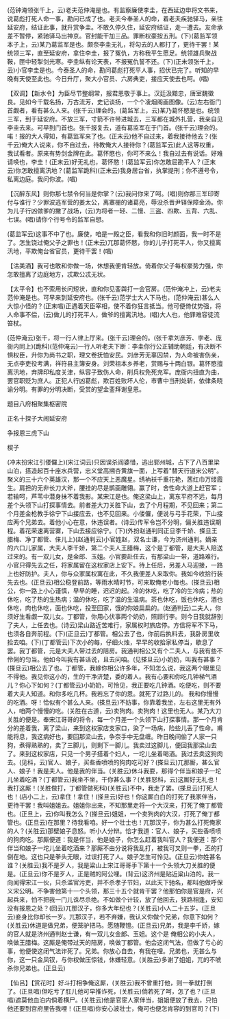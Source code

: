 <!-- { "loadSidebar": true } -->
(范钟淹领张千上，云)老夫范仲淹是也。有监察廉使李圭，在西延边申将文书来，说葛彪打死人命一事，勘问已成了也。老夫今奉圣人的命，着老夫疾驰驿马，亲往延安府，结证此事，就升赏争圭。不敢久停久住，延安府结证，走一遭去。友命承差不暂停，紧驰驿马出神京。官封能干加三品。罪断权豪按五刑。(下)(葛监军领本子上，云)某乃葛监军是也。颇奈李圭无礼，将勾去的人都打了，更待干罢！某统领三军，直至延安府，拿住李圭，报了冤仇，方称我平生愿足。统领雄兵聚战鞍，匣中轻掣剑光寒。李圭纵有论天表，不报冤仇誓不还。(下)(正未领张千上，云)小官李圭是也。今泰圣人的命，勘问葛彪打死平人事，招伏已完了。听知的早晚有天使至此也。今日升厅，聚大小官员、六房典吏，接应天使去也呵。(唱)

【双调】【新水令】为臣尽节整纲常，报君恩敬于事上。汉廷汲黯忠，唐室魏徵良。见如今千载名扬，万古流芳，史记谈扬，一个个凌烟阁画图像。(云)左右衙门首觑者，看有甚么人来。(张千云)理会的。(葛监军上，云)某乃葛怀愍是也。统领三军，到于延安府。不放三军，寸箭不许带进城去，三军都在城外扎营，我亲自见李圭去来。可早到门首也。张千报复去，道有葛监军在于门首。(张千云)理会的。喏！报的大人得知，有葛监军来了也。(正末云)他不自过来，着我接待他去？(张千云)俺大人说来，你不自过去，待教俺大人接待你？(葛监军云)此人这等权重，我试看者。原来有势剑金牌在此。葛怀愍也，你可不来么！我自过去有说话。好难请唤也，李圭！(正末云)好无礼也，葛怀愍！(葛监军云)你怎敢屈勘平人？(正末云)你怎敢擅离汛地？(葛监军跪科)(正末云)我身居台省，执掌提刑；你不遵号令，私离边庭。我问你波。(唱)

【沉醉东风】则你那七禁令何当是你掌？(云)我问你来了呵。(唱)则你那三军印寄付与谁行？少罪波逃军营的姜太公，离寨栅的诸葛亮，辱没杀晋尹铎保障金汤。你为儿子行凶做爹的撇了战场，(云)为将者一轻、二慢、三盗、四欺、五背、六乱、七误。(唱)请你个行号令的监军自想。

(葛监军云)这事不中了也。廉使，咱是一殿之臣，看我和你旧时颜面，我一时不是了。怎生饶过俺父子之罪也！(正末云)兀那葛怀愍，你的儿子打死平人，你又擅离汛地，平欺俺台省官员，更待干罢！(唱)

【沽美酒】我可也敢和你做一场，休想我便肯轻放。倚着你父子每权豪势力强，你怎敢擅离了边庭地方，忒欺公忒无状。

【太平令】也不索用长问短状，直和你见銮舆打一会官房。(范仲淹冲上，云)老夫范仲淹是也。可早来到延安府也。(张千云)范学士大人下马也，(范仲淹云)甚么人大惊小怪的？(正末唱)正遇着天臣宰相，使不着你狂言抵当。他可便倚仗势强，将人命事不偿，(云)做儿的打死平人，做爷的擅离汛地。(唱)大人也，他罪难容徒流笞杖。

(范仲淹云)张千，将一行人律上厅来。(张千云)理会的。(张千拿刘彦芳、孛老、庞衙内同上)(跪科)(范仲淹云)一行人听老夫下断：李圭你行公正辅助朝廷，有决断不惧权臣，升你为尚书之职，理文卷抚恤安民。刘彦芳无辜囚禁，为人命被害伤亲，无点李吏役考满，祥符县主簿安身。刘荣祖本乡养老，赏赐与十两白银。葛怀愍擅离汛地，弃牌印私度关津，纵容子致伤人命，削兵权免死充军。庞衙内扭直为曲，罢官职贬为庶人。正犯人行凶葛彪，欺百姓败坏人伦，市曹中当刑处斩，依律条晓谕分明。有罪的分明决断，受赏的望金銮拜谢皇恩。

题目八府相聚集枢密院

正名十探子大闹延安府
　

争报恩三虎下山

楔子

(冲末扮宋江引偻儸上)(宋江词云)只因误杀阎婆惜，逃出郓州城，占下了八百里梁山泊，搭造起百十座水兵营，忠义堂高搠杏黄旗一面，上写着"替天行道宋公明"。聚义的三十六个英雄汉，那一个不应天上恶魔星。绣衲袄千重花艳，茜红巾万缕霞生。肩担的无非长刀大斧，腰挂的尽是鹊画雕翎。赢了时，舍性命大道上赶官军；若输呵，芦苇中潜身抹不着我影。某宋江是也。俺这梁山上，离东平府不远，每月差个头领下山打探事情去。前者差大刀关胜下山，去了个月程期，不见回来；第二个月差金枪教手徐宁下山接应去，也不见回来。小偻儸，便说与弓手花荣，下山接应两个兄弟去。着他小心在意，休违误者。(诗云)传军令岂不分明，偏关胜违误期程。着花荣速离营寨，下山去接应徐宁。(下)(外扮赵通判同正旦李千娇、搽旦王腊梅、净丁都管、俫儿上)(赵通判云)小官姓赵，双名士谦，今为济州通判。嫡亲的六口儿家属，大夫人李千娇，第二个夫人王腊梅，这个是丁都管，是大夫人陪送过来的。有一双儿女，是金郎、玉姐。小官要赴任去，有那梁山一带，道路难行。小官只得先去之任，将家属留在这权家店上安下。待上任后，另差人马迎接，一路上也好防护。夫人，你与众家属权寓在此，不久我便差人来取你。我如今收拾行装先去也。(正旦云)相公稳登前路，等雨水晴时节，可来取俺老小每也。(搽旦云)相公，你一路上小心谨慎，早早的睡，迟迟的起。冷的休吃，吃了冷的生冷病；热的休吃，吃了热的生热病；温的休吃，吃了温的生温病。茶也休吃，饭也休吃，酒也休吃，肉也休吃，面也休吃，投至回家，饿的你娘扁扁的。(赵通判云)二夫人，你须好生看觑一双儿女。丁都管，你用心伏事两个奶奶，照顾行李。则今日我就辞别了夫人，上任去也。(诗云)梁山路近苦难行，家属权时旅店停。方信将军不下马，也须各自奔前程。(下)(正旦云)丁都管。相公去了也，你前后执料去，我卧房里收拾去咱。(下)(丁都管云)下次小的每，仔细火烛，早早的收拾家私停当，歇息了罢。我丁都管，元是大夫人带过去的陪房。我通判相公又有个二夫人，与我有些不伶俐的匀当。他如今叫我有甚话说，且去问咱。(见搽旦云)小奶奶，叫我有甚事？(搽旦云)相公去了也。丁都管，我嫁你相公许多年，不知怎么说，我这两个眼里见不得他。我见你这小的，生的干净济楚，委的着人。我有心要和你吃几钟梯气酒儿？你心下如何？(丁都管云)小奶奶，可怜见，我正要吃几钟酒。吃便吃，则不要着大夫人知道。和你多吃几杯。我若忘了你的恩。就死了过路儿的。
我和你慢慢的吃酒。呀！恰似有个甚么人来。(搽旦云)不妨事，你靠着我坐，左右这里无有外人，咱两个慢慢的吃。(关胜在古道，云)卖狗肉。卖狗肉！这里也无人。某乃大刀关胜的便是。奉宋江哥哥的将令，每一个月差一个头领下山打探事情。那一个月肯分的差着我，离了梁山，来到这权家店支家口，染了一场病，险些儿丢了性命。甫能将息，我这病好也，要回那梁山去，争奈手中无盘缠。昨日晚间偷了人家一只狗，煮得熟熟的，卖了三脚儿，则剩下一脚儿。我卖过这脚儿，便回我那梁山去了。来到这权家店，只见一个男子搭着个妇人，一坨儿坐着喝酒。我过去卖这狗肉去。(见科，云)官人、娘子，买些香喷喷的狗肉吃可好？(搽旦云)兀那厮，甚么官人、娘子！我是夫人。他是我的伴当。(关胜云)休斗我耍，那得个伴当和娘子一坨儿坐着吃酒？(丁都管云)我坐不坐，干你甚么事？(关胜怒科，云)这厮好无礼也！我打这厮！(关胜做打，丁都管做死科)(关胜云)不中，我走了罢。(搽旦云)打死人也！(店小二上，云)拿住！拿住！(搽旦云)好也！你这厮白白的打死了我家伴当，更待干罢！我叫姐姐去。姐姐你出来，不知那里走将一个大汉来，打死了俺丁都管也。(正旦上，云)你叫我怎么？(搽旦云)姐姐，一个卖狗肉的大汉，打死了俺丁都管也。(正旦云)在那里？待我看咱。好一个壮士也！兀那汉子，你为甚么打死俺家的人？(关胜云)那壁娘子息怒。听小人分辩。恰才我道：官人、娘子，买些香喷喷的狗肉吃。那厮便道：我是伴当，他是娘子，你怎么赶着我叫官人？我便道：那个伴当和娘子一坨儿坐着吃酒来？那厮不由分说将我乱打，被我可叉则一拳，丕的打倒在地。这也只是拳头无眼，过误打死了人。娘子怎生可怜见。(正旦云)你姓甚名谁？(关胜云)我不是歹人，我是粱山上宋江哥哥手下第十一个头领大刀关胜的便是。(正旦云)你不是歹人，正是贼的阿公哩。(背云)这济州是贴近粱山泊的。我一向闻得宋江一伙，只杀滥官污吏，并不杀孝子节妇，以此天下驰名，都叫他做呼保义宋公明。不争害他第十一个头领，那三十五个就肯干罢？他那怕你是官是府，兴起兵来，怕不把我一门儿诛尽杀绝。不如做个计较，放了他回去，狭路相逢，安知没有报恩之处？(回云)兀那汉子，你多大年纪也？(关胜云)小人二十五岁。(正旦云)妾身比你却长一岁。兀那汉子，若不弃嫌，我认义你做个兄弟，你意下如何？(关胜云)休道是做兄弟，便笼驴把马。愿随鞭镫。(正旦云)兄弟，我是李千娇，嫁的官人就是济州通判赵士谦，有一双儿女金郎、玉姐。这个是
俺相公的小夫人，唤做王腊梅。这厮是俺带过天的陪房，唤做丁都管。他会这闭气法，但做了亏心的事，他便使这闭气法诈死了。兄弟。你放心自去，有我在哩。兄弟也，无甚么与你，这一只金凤钗，与你权做压惊钱，休嫌轻意。(关胜云)多谢了姐姐，兀的不唬杀你兄弟也。(正旦云)

【仙吕】【赏花时】好斗打相争俺这厮，(关胜云)我不曾重打他，则一拳就打倒了。(正旦唱)但吃亏了肛儿他可早推诈死，(关胜云)倘若死了呵，怎了也？(正旦唱)遮莫他血泊内倘着横尸。(关胜云)他是官宦人家伴当，姐姐便放了我去，只怕他还要到宫府里告我哩！(正旦唱)你安心波壮士，俺可也便怎肯容的到官司？(下)

